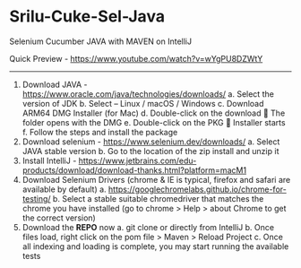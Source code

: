 # Srilu-Cuke-Sel-Java
Selenium Cucumber JAVA with MAVEN on IntelliJ

Quick Preview - https://www.youtube.com/watch?v=wYgPU8DZWtY

______________________________________________
1.	Download JAVA - https://www.oracle.com/java/technologies/downloads/
    a.	Select the version of JDK
    b.	Select – Linux / macOS / Windows 
    c.	Download ARM64 DMG Installer (for Mac)
    d.	Double-click on the download  The folder opens with the DMG
    e.	Double-click on the PKG  Installer starts
    f.	Follow the steps and install the package
2.	Download selenium - https://www.selenium.dev/downloads/
    a.	Select JAVA stable version
    b.	Go to the location of the zip install and unzip it
3.	Install IntelliJ - https://www.jetbrains.com/edu-products/download/download-thanks.html?platform=macM1
4.	Download Selenium Drivers (chrome & IE is typical, firefox and safari are available by default)
    a.	https://googlechromelabs.github.io/chrome-for-testing/
    b.	Select a stable suitable chromedriver that matches the chrome you have installed (go to chrome > Help > about Chrome to get the correct version)
5.	Download the **REPO** now
    a. git clone or directly from IntelliJ
  	b. Once files load, right click on the pom file > Maven > Reload Project
  	c. Once all indexing and loading is complete, you may start running the available tests
 
